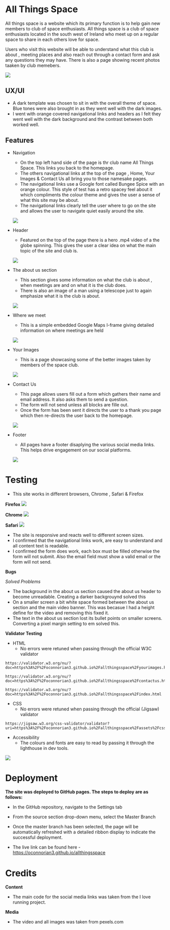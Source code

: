 # All Things Space #

All things space is a website which its primary function is to help gain new members to club of space enthusiasts. All things space is a club of space enthusiasts located in the south west of Ireland who meet up on a regular space to share in each others love for space.

Users who visit this website will be able to understand what this club is about , meeting places and also reach out through a contact form and ask any questions they may have. There is also a page showing recent photos taaken by club memebers.

![](assets/images/amiresponsivescreenshot.png)

## UX/UI ##

   * A dark template was chosen to sit in with the overall theme of space. Blue tones were also brought in as they went well with the dark images. 
   * I went with orange covered navigational links and headers as I felt they went well with the dark background and the contrast between both worked well.

## Features ##

 * Navigation

    * On the top left hand side of the page is thr club name All Things Space. This links you back to the homepage.
    * The others navigational links at the top of the page , Home, Your Images & Contact Us all bring you to those namesake pages.
    * The navigational links use a Google font called Bungee Spice with an orange colour. This style of test has a retro spacey feel about it which compliments the colour theme and gives the user a sense of what this site may be about.
    * The navigational links clearly tell the user where to go on the site and allows the user to navigate quiet easily around the site.

    ![](assets/images/navigational-links.png)

 * Header

    * Featured on the top of the page there is a hero .mp4 video of a the globe spinning. This gives the user a clear idea on what the main topic of the site and club is.
    
    ![](assets/images/screenshotofheader.png)

 * The about us section

    * This section gives some information on what the club is about , when meetings are and on what it is the club does.
    * There is also an image of a man using a telescope just to again emphasize what it is the club is about.     

    ![](assets/images/screenshot-of-about-us-section.png)

 * Where we meet

    * This is a simple embedded Google Maps I-frame giving detailed information on where meetings are held 

    ![](assets/images/screenshot-of-iframe.png)

 * Your Images

    * This is a page showcasing some of the better images taken by members of the space club.

    ![](assets/images/screenshot-of-your-images-page.png)   

 * Contact Us

    * This page allows users fill out a form which gathers their name and email address. It also asks them to send a question. 
    * The form will not send unless all blocks are fille out.
    * Once the form has been sent it directs the user to a thank you page which then re-directs the user back to the homepage. 

    ![](assets/images/screenshot-of-contact-us-page.png)  

* Footer

    * All pages have a footer disaplying the various social media links. This helps drive engagement on our social platforms. 

    ![](assets/images/screenshot-of-footer.png)

# Testing #

   * This site works in different browsers, Chrome , Safari & Firefox

   **Firefox**
![](assets/images/screenshotofheader.png)

   **Chrome**
![](assets/images/chromeimage.png)

   **Safari**
![](assets/images/safari.png)

   * The site is responsive and reacts well to different screen sizes.
   * I confirmed that the navigational links work, are easy to understand and all content text is readable.
   * I confirmed the form does work, each box must be filled otherwise the form will not submit. Also the email field must show a valid email or the form will not send.

**Bugs** 

*Solved Problems*

   * The background in the about us section caused the about us header to become unreadable. Creating a darker backgrouynd solved this
   * On a smaller screen a bit white space formed between the about us section and the main video banner. This was becasue I had a height define for the video and removing this fixed it. 
   * The text in the about us section lost its bullet points on smaller screens. Converting a pixel margin setting to em solved this.

**Validator Testing**

* HTML
   * No errors were retuned when passing through the official W3C validator

```
https://validator.w3.org/nu/?doc=https%3A%2F%2Foconnorian3.github.io%2Fallthingsspace%2Fyourimages.html
```
```
https://validator.w3.org/nu/?doc=https%3A%2F%2Foconnorian3.github.io%2Fallthingsspace%2Fcontactus.html
```
```
https://validator.w3.org/nu/?doc=https%3A%2F%2Foconnorian3.github.io%2Fallthingsspace%2Findex.html
```

* CSS
   * No errors were retuned when passing through the official (Jigsaw) validator

```
https://jigsaw.w3.org/css-validator/validator?uri=https%3A%2F%2Foconnorian3.github.io%2Fallthingsspace%2Fassets%2Fcss%2Fstyle.css&profile=css3svg&usermedium=all&warning=1&vextwarning=&lang=en
```
    
* Accessibility
   * The colours and fonts are easy to read by passing it through the lighthouse in dev tools.

![](assets/images/Lighouthouse-score.png)     

# Deployment #

**The site was deployed to GitHub pages. The steps to deploy are as follows:**
   * In the GitHub repository, navigate to the Settings tab
   * From the source section drop-down menu, select the Master Branch
   * Once the master branch has been selected, the page will be automatically refreshed with a detailed ribbon display to indicate the successful deployment.

   * The live link can be found here - https://oconnorian3.github.io/allthingsspace

# Credits #

**Content** 
   * The main code for the social media links was taken from the I love running project.

**Media**

   * The video and all images was taken from pexels.com
